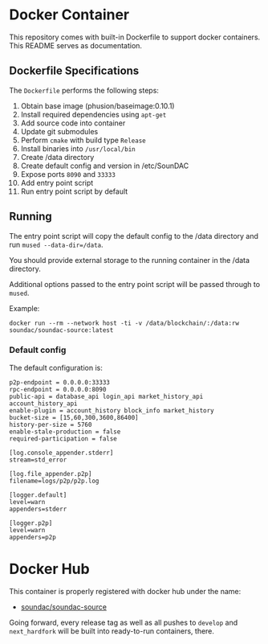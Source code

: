 # Docker Container

This repository comes with built-in Dockerfile to support docker
containers. This README serves as documentation.

## Dockerfile Specifications

The `Dockerfile` performs the following steps:

1. Obtain base image (phusion/baseimage:0.10.1)
2. Install required dependencies using `apt-get`
3. Add source code into container
4. Update git submodules
5. Perform `cmake` with build type `Release`
6. Install binaries into `/usr/local/bin`
7. Create /data directory
8. Create default config and version in /etc/SounDAC
10. Expose ports `8090` and `33333`
11. Add entry point script
12. Run entry point script by default

## Running

The entry point script will copy the default config to the /data directory
and run ``mused --data-dir=/data``.

You should provide external storage to the running container in the /data
directory.

Additional options passed to the entry point script will be passed through to
``mused``.

Example:

    docker run --rm --network host -ti -v /data/blockchain/:/data:rw soundac/soundac-source:latest

### Default config

The default configuration is:

    p2p-endpoint = 0.0.0.0:33333
    rpc-endpoint = 0.0.0.0:8090
    public-api = database_api login_api market_history_api account_history_api
    enable-plugin = account_history block_info market_history
    bucket-size = [15,60,300,3600,86400]
    history-per-size = 5760
    enable-stale-production = false
    required-participation = false

    [log.console_appender.stderr]
    stream=std_error

    [log.file_appender.p2p]
    filename=logs/p2p/p2p.log

    [logger.default]
    level=warn
    appenders=stderr

    [logger.p2p]
    level=warn
    appenders=p2p

# Docker Hub

This container is properly registered with docker hub under the name:

* [soundac/soundac-source](https://hub.docker.com/r/soundac/soundac-source/)

Going forward, every release tag as well as all pushes to `develop` and
`next_hardfork` will be built into ready-to-run containers, there.

